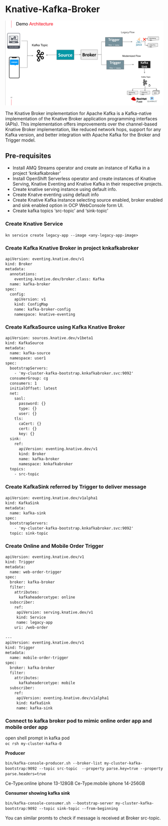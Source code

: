 # Knative-Kafka-Broker

![Demo](demo.png)

The Knative Broker implementation for Apache Kafka is a Kafka-native implementation of the Knative Broker application programming interfaces (APIs). This implementation offers improvements over the channel-based Knative Broker implementation, like reduced network hops, support for any Kafka version, and better integration with Apache Kafka for the Broker and Trigger model.

## Pre-requisites 
- Install AMQ Streams operator and create an instance of Kafka in a project ‘knkafkabroker’
- Install OpenShift Serverless operator and create instances of Knative Serving, Knative Eventing and Knative Kafka in their respective projects.
- Create knative serving instance using default info.
- Create Knatve eventing using default info
- Create Knative Kafka instance selecting source enabled, broker enabled and sink enabled option in OCP WebConsole form UI. 
- Create kafka topics ‘src-topic’ and ‘sink-topic’


### Create Knative Service 

`kn service create legacy-app --image <any-legacy-app-image>`



### Create Kafka Knative Broker in project knkafkabroker
```
apiVersion: eventing.knative.dev/v1
kind: Broker
metadata:
  annotations:
    eventing.knative.dev/broker.class: Kafka
  name: kafka-broker
spec:
  config:
    apiVersion: v1
    kind: ConfigMap
    name: kafka-broker-config
    namespace: knative-eventing
```    
    


### Create KafkaSource using Kafka Knative Broker
```  
apiVersion: sources.knative.dev/v1beta1
kind: KafkaSource
metadata:
  name: kafka-source
  namespace: user1
spec:
  bootstrapServers:
    - 'my-cluster-kafka-bootstrap.knkafkabroker.svc:9092'
  consumerGroup: cg
  consumers: 1
  initialOffset: latest
  net:
    sasl:
      password: {}
      type: {}
      user: {}
    tls:
      caCert: {}
      cert: {}
      key: {}
  sink:
    ref:
      apiVersion: eventing.knative.dev/v1
      kind: Broker
      name: kafka-broker
      namespace: knkafkabroker
  topics:
    - src-topic
```


### Create KafkaSink referred by Trigger to deliver message
```
apiVersion: eventing.knative.dev/v1alpha1
kind: KafkaSink
metadata:
  name: kafka-sink
spec:
  bootstrapServers:
    - 'my-cluster-kafka-bootstrap.knkafkabroker.svc:9092'
  topic: sink-topic
```


### Create Online and Mobile Order Trigger
```
apiVersion: eventing.knative.dev/v1
kind: Trigger
metadata:
  name: web-order-trigger
spec:
  broker: kafka-broker
  filter:
    attributes:
      kafkaheadercetype: online 
  subscriber:
    ref:
     apiVersion: serving.knative.dev/v1
     kind: Service
     name: legacy-app
    uri: /web-order

---
apiVersion: eventing.knative.dev/v1
kind: Trigger
metadata:
  name: mobile-order-trigger
spec:
  broker: kafka-broker
  filter:
    attributes:
      kafkaheadercetype: mobile
  subscriber:
    ref:
     apiVersion: eventing.knative.dev/v1alpha1
     kind: KafkaSink
     name: kafka-sink    
```

### Connect to kafka broker pod to mimic online order app and mobile order app

open shell prompt in kafka pod <br>
  `oc rsh my-cluster-kafka-0` <br>

**Producer**<br>
 
`bin/kafka-console-producer.sh --broker-list my-cluster-kafka-bootstrap:9092 --topic src-topic  --property parse.key=true --property parse.headers=true`<br>

Ce-Type:online        iphone	13-128GB
Ce-Type:mobile       iphone     14-256GB

**Consumer showing kafka sink**<br>

`bin/kafka-console-consumer.sh --bootstrap-server my-cluster-kafka-bootstrap:9092 --topic sink-topic --from-beginning` <br>

You can similar promts to check if message is received at Broker src-topic.


